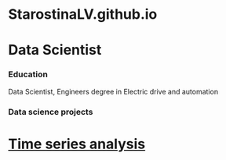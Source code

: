 # StarostinaLV.github.io
# Data Scientist

### Education
Data Scientist,
Engineers degree in Electric drive and automation

### Data science projects

# [Time series analysis](https://github.com/StarostinaLV/Time-series/tree/main)
